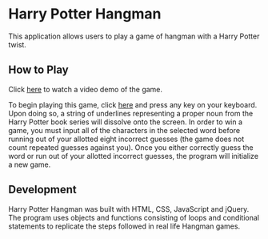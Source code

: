 # Harry Potter Hangman
This application allows users to play a game of hangman with a Harry Potter twist. 

## How to Play
Click <a href='https://youtu.be/ndmb_4aoyJs'>here</a> to watch a video demo of the game.

To begin playing this game, click <a href = 'https://lkanand.github.io/Hangman-Game/'>here</a> and press any key on your keyboard. Upon doing so, a string of underlines representing a proper noun from the Harry Potter book series will dissolve onto the screen. In order to win a game, you must input all of the characters in the selected word before running out of your allotted eight incorrect guesses (the game does not count repeated guesses against you). Once you either correctly guess the word or run out of your allotted incorrect guesses, the program will initialize a new game. 

## Development
Harry Potter Hangman was built with HTML, CSS, JavaScript and jQuery. The program uses objects and functions consisting of loops and conditional statements to replicate the steps followed in real life Hangman games.   
